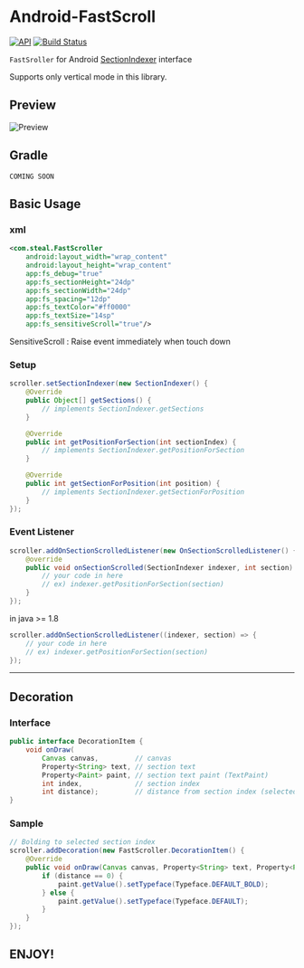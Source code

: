 # Android-FastScroll

[![API](https://img.shields.io/badge/API-14%2B-blue.svg?style=flat)](https://android-arsenal.com/api?level=14) [![Build Status](https://travis-ci.org/SteaI/Android-FastScroller.svg?branch=master)](https://travis-ci.org/SteaI/Android-FastScroller)

`FastSroller` for Android [SectionIndexer](https://developer.android.com/reference/android/widget/SectionIndexer) interface

Supports only vertical mode in this library.

## Preview

![Preview](https://github.com/SteaI/Android-FastScroller/blob/master/preview/preview.gif?raw=true)

## Gradle

```
COMING SOON
```

## Basic Usage

### xml


``` xml
<com.steal.FastScroller
    android:layout_width="wrap_content"
    android:layout_height="wrap_content"
    app:fs_debug="true"
    app:fs_sectionHeight="24dp"
    app:fs_sectionWidth="24dp"
    app:fs_spacing="12dp"
    app:fs_textColor="#ff0000"
    app:fs_textSize="14sp"
    app:fs_sensitiveScroll="true"/>
```

SensitiveScroll : Raise event immediately when touch down 

### Setup

``` java
scroller.setSectionIndexer(new SectionIndexer() {
    @Override
    public Object[] getSections() {
        // implements SectionIndexer.getSections
    }

    @Override
    public int getPositionForSection(int sectionIndex) {
        // implements SectionIndexer.getPositionForSection
    }

    @Override
    public int getSectionForPosition(int position) {
        // implements SectionIndexer.getSectionForPosition
    }
});
```

### Event Listener

``` java
scroller.addOnSectionScrolledListener(new OnSectionScrolledListener() {
    @override
    public void onSectionScrolled(SectionIndexer indexer, int section) {
        // your code in here
        // ex) indexer.getPositionForSection(section)
    }
});
```

in java >= 1.8

``` java
scroller.addOnSectionScrolledListener((indexer, section) => {
    // your code in here
    // ex) indexer.getPositionForSection(section)
});
```

---

## Decoration

### Interface

``` java
public interface DecorationItem {
    void onDraw(
        Canvas canvas,         // canvas
        Property<String> text, // section text
        Property<Paint> paint, // section text paint (TextPaint)
        int index,             // section index
        int distance);         // distance from section index (selected index distance is 0)
}
```

### Sample

``` java
// Bolding to selected section index
scroller.addDecoration(new FastScroller.DecorationItem() {
    @Override
    public void onDraw(Canvas canvas, Property<String> text, Property<Paint> paint, int index, int distance) {
        if (distance == 0) {
            paint.getValue().setTypeface(Typeface.DEFAULT_BOLD);
        } else {
            paint.getValue().setTypeface(Typeface.DEFAULT);
        }
    }
});
```

## ENJOY!
